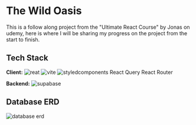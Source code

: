 
# The Wild Oasis

This is a follow along project from the "Ultimate React Course" by Jonas on udemy, here is where I will be sharing my progress on the project from the start to finish.




## Tech Stack

**Client:** 
![reat](https://skillicons.dev/icons?i=react)
![vite](https://skillicons.dev/icons?i=vite) 
![styledcomponents](https://skillicons.dev/icons?i=styledcomponents)
React Query
React Router

**Backend:** 
![supabase](https://skillicons.dev/icons?i=supabase)

## Database ERD
![database erd](https://i.imgur.com/xAc1WWt.png) 
